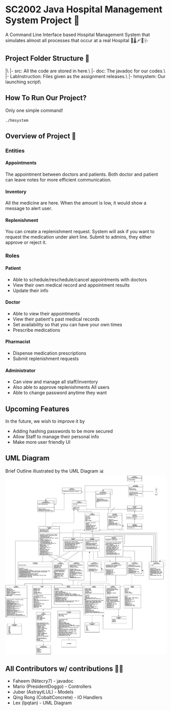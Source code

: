 # SC2002 Java Hospital Management System Project 🏥
A Command Line Interface based Hospital Management System that simulates almost all processes that occur at a real Hospital 💊🌡️🩹💉🩺

## Project Folder Structure 📂

|\\
|- src: All the code are stored in here.\\
|- doc: The javadoc for our codes.\\
|- LabInstruction: Files given as the assignment releases.\\ 
|- hmsystem: Our launching script\\

## How To Run Our Project? 

Only one simple command!

```shell
./hmsystem
```

## Overview of Project 🔎

### Entities

#### Appointments

The appointment between doctors and patients. 
Both doctor and patient can leave notes for more efficient communication.

#### Inventory

All the medicine are here.
When the amount is low, it would show a message to alert user.

#### Replenishment

You can create a replenishment request.
System will ask if you want to request the medication under alert line.
Submit to admins, they either approve or reject it.

### Roles
#### Patient 
- Able to schedule/reschedule/cancel appointments with doctors
- View their own medical record and appointment results
- Update their info
#### Doctor 
- Able to view their appointments 
- View their patient's past medical records
- Set availability so that you can have your own times
- Prescribe medications
#### Pharmacist 
- Dispense medication prescriptions
- Submit replenishment requests
#### Administrator 
- Can view and manage all staff/inventory
- Also able to approve replenishments
All users
- Able to change password anytime they want

## Upcoming Features

In the future, we wish to improve it by
- Adding hashing passwords to be more secured
- Allow Staff to manage their personal info
- Make more user friendly UI

## UML Diagram

Brief Outline illustrated by the UML Diagram 📊
![OOP Updated UML Diagram (As of 18 Nov 2024)](https://github.com/Nitecry7/SC2002-Java-Hospital-Management-System-Project/blob/main/UML-Class-Diagram.png?raw=true)


## All Contributors w/ contributions 👨‍💻
* Faheem (Nitecry7) - javadoc
* Mario (PresidentDoggo) - Controllers
* Juber (AstraytLUL) - Models
* Qing Rong (CobaltConcrete) - IO Handlers
* Lex (lpqtan) - UML Diagram

